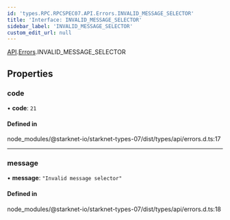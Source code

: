```yaml
---
id: 'types.RPC.RPCSPEC07.API.Errors.INVALID_MESSAGE_SELECTOR'
title: 'Interface: INVALID_MESSAGE_SELECTOR'
sidebar_label: 'INVALID_MESSAGE_SELECTOR'
custom_edit_url: null
---
```


[API](../namespaces/types.RPC.RPCSPEC07.API.md).[Errors](../namespaces/types.RPC.RPCSPEC07.API.Errors.md).INVALID_MESSAGE_SELECTOR

## Properties

### code

• **code**: `21`

#### Defined in

node_modules/@starknet-io/starknet-types-07/dist/types/api/errors.d.ts:17

---

### message

• **message**: `"Invalid message selector"`

#### Defined in

node_modules/@starknet-io/starknet-types-07/dist/types/api/errors.d.ts:18
